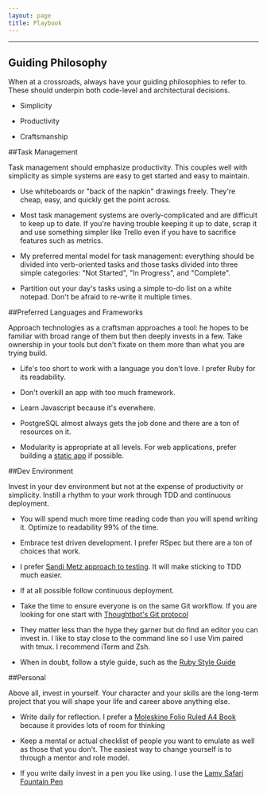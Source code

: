 ```yaml
---
layout: page
title: Playbook
---
```

----

## Guiding Philosophy
When at a crossroads, always have your guiding philosophies to refer to. These should underpin both code-level and architectural decisions.

* Simplicity

* Productivity

* Craftsmanship


##Task Management

Task management should emphasize productivity. This couples well with simplicity as simple systems are easy to get started and easy to maintain.

* Use whiteboards or "back of the napkin" drawings freely. They're cheap, easy, and quickly get the point across.

* Most task management systems are overly-complicated and are difficult to keep up to date. If you're having trouble keeping it up to date, scrap it and use something simpler like Trello even if you have to sacrifice features such as metrics.

* My preferred mental model for task management: everything should be divided into verb-oriented tasks and those tasks divided into three simple categories: "Not Started", "In Progress", and "Complete".

* Partition out your day's tasks using a simple to-do list on a white notepad. Don't be afraid to re-write it multiple times.


##Preferred Languages and Frameworks

Approach technologies as a craftsman approaches a tool: he hopes to be familiar with broad range of them but then deeply invests in a few. Take ownership in your tools but don't fixate on them more than what you are trying build.

* Life's too short to work with a language you don't love. I prefer Ruby for its readability.

* Don't overkill an app with too much framework.

* Learn Javascript because it's everwhere.

* PostgreSQL almost always gets the job done and there are a ton of resources on it.

* Modularity is appropriate at all levels. For web applications, prefer building a [static app](http://www.staticapps.org/) if possible.

##Dev Environment

Invest in your dev environment but not at the expense of productivity or simplicity. Instill a rhythm to your work through TDD and continuous deployment.

* You will spend much more time reading code than you will spend writing it. Optimize to readability 99% of the time.

* Embrace test driven development. I prefer RSpec but there are a ton of choices that work.

* I prefer [Sandi Metz approach to testing](https://www.youtube.com/watch?v=URSWYvyc42M). It will make sticking to TDD much easier.

* If at all possible follow continuous deployment.

* Take the time to ensure everyone is on the same Git workflow. If you are looking for one start with [Thoughtbot's Git protocol](https://github.com/thoughtbot/guides/tree/master/protocol/git)

* They matter less than the hype they garner but do find an editor you can invest in. I like to stay close to the command line so I use Vim paired with tmux. I recommend iTerm and Zsh.

* When in doubt, follow a style guide, such as the [Ruby Style Guide](https://github.com/bbatsov/ruby-style-guide)


##Personal

Above all, invest in yourself. Your character and your skills are the long-term project that you will shape your life and career above anything else.

* Write daily for reflection. I prefer a [Moleskine Folio Ruled A4
   Book](http://www.moleskine.com/us/collections/model/product/folio-ruled-book-a4) because it provides lots of room for thinking

* Keep a mental or actual checklist of people you want to emulate as well as those that you don't. The easiest way to change yourself is to through a mentor and role model.

* If you write daily invest in a pen you like using. I use the [Lamy Safari Fountain
   Pen](http://www.amazon.com/Lamy-Safari-Fountain-Pen-Charcoal/dp/B0002T401Y)

